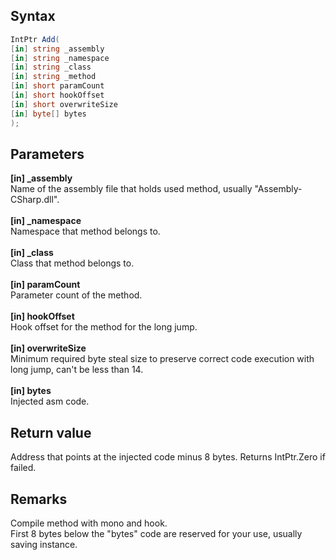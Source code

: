 ## Syntax
```c#
IntPtr Add(
[in] string _assembly
[in] string _namespace
[in] string _class
[in] string _method
[in] short paramCount
[in] short hookOffset
[in] short overwriteSize
[in] byte[] bytes
);
```   
## Parameters
**[in] _assembly**   
Name of the assembly file that holds used method, usually "Assembly-CSharp.dll".   
<br>
**[in] _namespace**   
Namespace that method belongs to.   
<br>
**[in] _class**   
Class that method belongs to.   
<br>
**[in] paramCount**   
Parameter count of the method.   
<br>
**[in] hookOffset**   
Hook offset for the method for the long jump.   
<br>
**[in] overwriteSize**   
Minimum required byte steal size to preserve correct code execution with long jump, can't be less than 14.   
<br>
**[in] bytes**   
Injected asm code.   
## Return value
Address that points at the injected code minus 8 bytes.
Returns IntPtr.Zero if failed.   
## Remarks
Compile method with mono and hook.   
First 8 bytes below the "bytes" code are reserved for your use, usually saving instance.

